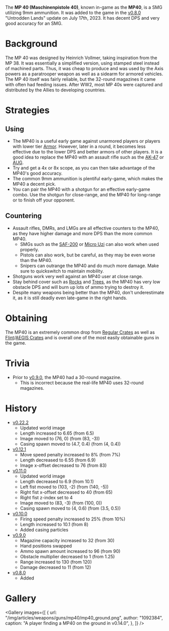 The **MP 40 (Maschinenpistole 40)**, known in-game as the **MP40**, is a SMG utilizing 9mm ammunition. It was added to the game in the [v0.8.0](https://github.com/HasangerGames/suroi/releases/tag/v0.8.0) "Untrodden Lands" update on July 17th, 2023. It has decent DPS and very good accuracy for an SMG.

# Background

The MP 40 was designed by Heinrich Vollmer, taking inspiration from the MP 38. It was essentially a simplified version, using stamped steel instead of machined parts. Thus, it was cheap to produce and was used by the Axis powers as a paratrooper weapon as well as a sidearm for armored vehicles. The MP 40 itself was fairly reliable, but the 32-round magazines it came with often had feeding issues. After WW2, most MP 40s were captured and distributed by the Allies to developing countries.

# Strategies

## Using

- The MP40 is a useful early game against unarmored players or players with lower tier [Armor](/equipment/armor). However, later in a round, it becomes less effective due to the lower DPS and better armors of other players. It is a good idea to replace the MP40 with an assault rifle such as the [AK-47](/weapons/guns/ak47) or [AUG](/weapons/guns/aug).
- Try and get a 4x or 8x scope, as you can then take advantage of the MP40's good accuracy.
- The common 9mm ammunition is plentiful early-game, which makes the MP40 a decent pick.
- You can pair the MP40 with a shotgun for an effective early-game combo. Use the shotgun for close-range, and the MP40 for long-range or to finish off your opponent.

## Countering

- Assault rifles, DMRs, and LMGs are all effective counters to the MP40, as they have higher damage and more DPS than the more common MP40.
  - SMGs such as the [SAF-200](/weapons/guns/saf200) or [Micro Uzi](/weapons/guns/micro_uzi) can also work when used properly.
  - Pistols can also work, but be careful, as they may be even worse than the MP40.
  - Snipers can outrange the MP40 and do much more damage. Make sure to quickswitch to maintain mobility.
- Shotguns work very well against an MP40 user at close range.
- Stay behind cover such as [Rocks](/obstacles/rock) and [Trees](/obstacles/tree), as the MP40 has very low obstacle DPS and will burn up lots of ammo trying to destroy it.
- Despite many weapons being better than the MP40, don't underestimate it, as it is still deadly even late-game in the right hands.

# Obtaining

The MP40 is an extremely common drop from [Regular Crates](/obstacles/regular_crate) as well as [Flint](/obstacles/flint_crate)/[AEGIS Crates](/obstacles/aegis_crate) and is overall one of the most easily obtainable guns in the game.

# Trivia

- Prior to [v0.9.0](https://github.com/HasangerGames/suroi/releases/tag/v0.9.0), the MP40 had a 30-round magazine.
  - This is incorrect because the real-life MP40 uses 32-round magazines.

# History
- [v0.22.2](https://github.com/HasangerGames/suroi/releases/tag/v0.22.2)
  - Updated world image
  - Length increased to 6.65 (from 6.5)
  - Image moved to (76, 0) (from (83, -3))
  - Casing spawn moved to (4.7, 0.4) (from (4, 0.4))
- [v0.12.1](https://github.com/HasangerGames/suroi/releases/tag/v0.12.1)
  - Move speed penalty increased to 8% (from 7%)
  - Length decreased to 6.55 (from 6.9)
  - Image x-offset decreased to 76 (from 83)
- [v0.11.0](https://github.com/HasangerGames/suroi/releases/tag/v0.11.0)
  - Updated world image
  - Length decreased to 6.9 (from 10.1)
  - Left fist moved to (103, -2) (from (140, -5))
  - Right fist x-offset decreased to 40 (from 65)
  - Right fist z-index set to 4
  - Image moved to (83, -3) (from (100, 0))
  - Casing spawn moved to (4, 0.6) (from (3.5, 0.5))
- [v0.10.0](https://github.com/HasangerGames/suroi/releases/tag/v0.10.0)
  - Firing speed penalty increased to 25% (from 10%)
  - Length increased to 10.1 (from 8)
  - Added casing particles
- [v0.9.0](https://github.com/HasangerGames/suroi/releases/tag/v0.9.0)
  - Magazine capacity increased to 32 (from 30)
  - Hand positions swapped
  - Ammo spawn amount increased to 96 (from 90)
  - Obstacle multiplier decreased to 1 (from 1.25)
  - Range increased to 130 (from 120)
  - Damage decreased to 11 (from 12)
- [v0.8.0](https://github.com/HasangerGames/suroi/releases/tag/v0.8.0)
  - Added

# Gallery

<Gallery
  images={[
    {
      url: "/img/articles/weapons/guns/mp40/mp40_ground.png",
      author: "1092384",
      caption: "A player finding a MP40 on the ground in v0.14.0",
    },
  ]}
/>
